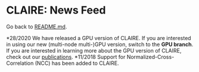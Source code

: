 # CLAIRE: News Feed

Go back to [README.md](../README.md).

*28/2020 We have released a GPU version of CLAIRE. If you are interested in using our new (multi-node multi-)GPU version, switch to the **GPU branch**. If you are interested in learning more about the GPU version of CLAIRE, check out our [publications](doc/README-REFERENCES.md).
*11/2018 Support for Normalized-Cross-Correlation (NCC) has been added to CLAIRE.
